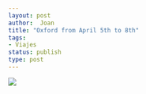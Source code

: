 ```yaml
---
layout: post
author:  Joan
title: "Oxford from April 5th to 8th"
tags:
- Viajes
status: publish
type: post
---
```

![](http://maps.googleapis.com/maps/api/staticmap?size=640x300&zoom=5&maptype=roadmap%5C&markers=size:mid%7Ccolor:red%7Clabel:1%7Coxford&sensor=false)